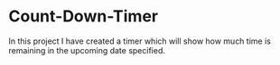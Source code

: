 # Count-Down-Timer
In this project I have created a timer which will show how much time is remaining in the upcoming date specified.

